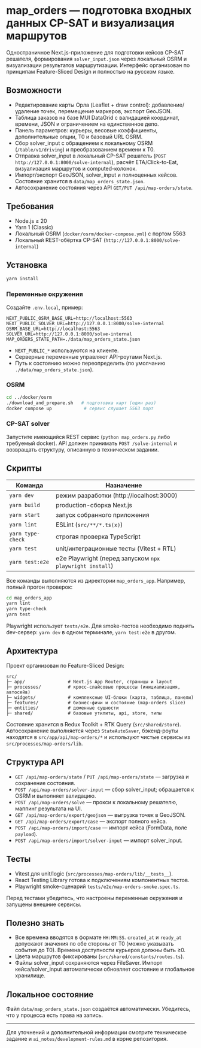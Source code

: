# map_orders — подготовка входных данных CP-SAT и визуализация маршрутов

Одностраничное Next.js-приложение для подготовки кейсов CP-SAT решателя, формирования `solver_input.json` через локальный OSRM и визуализации результатов маршрутизации. Интерфейс организован по принципам Feature-Sliced Design и полностью на русском языке.

## Возможности

- Редактирование карты Орла (Leaflet + draw control): добавление/удаление точек, перемещение маркеров, экспорт GeoJSON.
- Таблица заказов на базе MUI DataGrid с валидацией координат, времени, JSON и ограничением на единственное депо.
- Панель параметров: курьеры, весовые коэффициенты, дополнительные опции, T0 и базовый URL OSRM.
- Сбор solver_input с обращением к локальному OSRM (`/table/v1/driving`) и преобразованием времени к T0.
- Отправка solver_input в локальный CP-SAT решатель (`POST http://127.0.0.1:8000/solve-internal`), расчёт ETA/Click-to-Eat, визуализация маршрутов и computed-колонок.
- Импорт/экспорт GeoJSON, solver_input и полноценных кейсов. Состояние хранится в `data/map_orders_state.json`.
- Автосохранение состояния через API `GET/PUT /api/map-orders/state`.

## Требования

- Node.js ≥ 20
- Yarn 1 (Classic)
- Локальный OSRM (`docker/osrm/docker-compose.yml`) с портом 5563
- Локальный REST-обёртка CP-SAT (`http://127.0.0.1:8000/solve-internal`)

## Установка

```bash
yarn install
```

### Переменные окружения

Создайте `.env.local`, пример:

```
NEXT_PUBLIC_OSRM_BASE_URL=http://localhost:5563
NEXT_PUBLIC_SOLVER_URL=http://127.0.0.1:8000/solve-internal
OSRM_BASE_URL=http://localhost:5563
SOLVER_URL=http://127.0.0.1:8000/solve-internal
MAP_ORDERS_STATE_PATH=./data/map_orders_state.json
```

- `NEXT_PUBLIC_*` используются на клиенте.
- Серверные переменные управляют API-роутами Next.js.
- Путь к состоянию можно переопределить (по умолчанию `./data/map_orders_state.json`).

### OSRM

```bash
cd ../docker/osrm
./download_and_prepare.sh   # подготовка карт (один раз)
docker compose up            # сервис слушает 5563 порт
```

### CP-SAT solver

Запустите имеющийся REST сервис (`python map_orders.py` либо требуемый docker). API должен принимать `POST /solve-internal` и возвращать структуру, описанную в техническом задании.

## Скрипты

| Команда              | Назначение                                   |
|----------------------|-----------------------------------------------|
| `yarn dev`           | режим разработки (http://localhost:3000)      |
| `yarn build`         | production-сборка Next.js                     |
| `yarn start`         | запуск собранного приложения                  |
| `yarn lint`          | ESLint (`src/**/*.ts(x)`)                     |
| `yarn type-check`    | строгая проверка TypeScript                   |
| `yarn test`          | unit/интеграционные тесты (Vitest + RTL)      |
| `yarn test:e2e`      | e2e Playwright (перед запуском `npx playwright install`) |

Все команды выполняются из директории `map_orders_app`. Например, полный прогон проверок:

```bash
cd map_orders_app
yarn lint
yarn type-check
yarn test
```

Playwright использует `tests/e2e`. Для smoke-тестов необходимо поднять dev-сервер: `yarn dev` в одном терминале, `yarn test:e2e` в другом.

## Архитектура

Проект организован по Feature-Sliced Design:

```
src/
├─ app/                # Next.js App Router, страницы и layout
├─ processes/          # кросс-слайсовые процессы (инициализация, автосейв)
├─ widgets/            # комплексные UI-блоки (карта, таблица, панели)
├─ features/           # бизнес-фичи и состояние (map-orders slice)
├─ entities/           # доменные сущности
├─ shared/             # базовые утилиты, api, store, типы
```

Состояние хранится в Redux Toolkit + RTK Query (`src/shared/store`). Автосохранение выполняется через `StateAutoSaver`, бэкенд-роуты находятся в `src/app/api/map-orders/*` и используют чистые сервисы из `src/processes/map-orders/lib`.

## Структура API

- `GET /api/map-orders/state` / `PUT /api/map-orders/state` — загрузка и сохранение состояния.
- `POST /api/map-orders/solver-input` — сбор solver_input; обращается к OSRM и выполняет валидацию.
- `POST /api/map-orders/solve` — прокси к локальному решателю, маппинг результата на UI.
- `GET /api/map-orders/export/geojson` — выгрузка точек в GeoJSON.
- `GET /api/map-orders/export/case` — экспорт полного кейса.
- `POST /api/map-orders/import/case` — импорт кейса (FormData, поле `payload`).
- `POST /api/map-orders/import/solver-input` — импорт solver_input.

## Тесты

- Vitest для unit/logic (`src/processes/map-orders/lib/__tests__`).
- React Testing Library готова к подключениям компонентных тестов.
- Playwright smoke-сценарий `tests/e2e/map-orders-smoke.spec.ts`.

Перед тестами убедитесь, что настроены переменные окружения и запущены внешние сервисы.

## Полезно знать

- Все времена вводятся в формате `HH:MM:SS`. `created_at` и `ready_at` допускают значения по обе стороны от T0 (можно указывать события до T0). Времена доступности курьеров должны быть ≥0.
- Цвета маршрутов фиксированы (`src/shared/constants/routes.ts`).
- Файлы solver_input сохраняются через FileSaver. Импорт кейса/solver_input автоматически обновляет состояние и глобальное хранилище.

## Локальное состояние

Файл `data/map_orders_state.json` создаётся автоматически. Убедитесь, что у процесса есть права на запись.

---

Для уточнений и дополнительной информации смотрите техническое задание и `ai_notes/development-rules.md` в корне репозитория.

